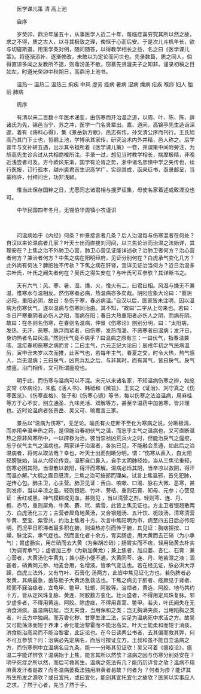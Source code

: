 <!-- { "loadSidebar": true } -->


　　医学课儿策 清 高上池

　　自序

　　岁癸卯，鼎汾年届五十，从事医学人近二十年，每临症喜穷究其所以然之故，求之不得，质之古人，以寻其极致之理，俾惬于心而后安。于是次儿斗机年长，欲与切磋斯道，用策学条对例，随问随答，以得教学相长之益，名之曰《医学课儿策》。将逐渐添补，逐渐修改，未敢以为定论而问世也。先录数篇，质之同人，倘得直谅多闻之友教所不逮，则鼎汾虽不敏，窃慕先贤蘧夫子之知非。谨录初稿之目如左，时道光癸卯中秋朔日，高鼎汾上池书。

　　温热一 温热二 温热三 痢疾 中风 虚劳 痉病 暑病 湿病 燥病 疟疾 喉痧 妇人 胎前 肺病

　　周序

　　有清以来二百数十年医术递变，由伤寒而开治温之道，以周、叶、陈、陈、薛诸氏为先，锡邑当宁、苏之冲，医学一门名贤辈出。嘉、道间，高锦亭先生造诣深邃，着有《疡科心得》，集《景岳新方歌》，邑志有传。孙文清公序而刊行。王氏旭高乃其门下士也，哲嗣上池，学博承其家传，研究治术内外并精，邑人称之。后学昔年与文孙研五遇，出示其令祖所着《医学课儿策》一卷，并谓策中间附旁注，为旭高先生诊余过从共相商榷所注。手录一过，想见当时教学相长，揣摩极精，非晚近浅尝者可及。方今欧风东渐，国学有沦胥之势，浙中诸名彦惧中学之失传也，续行医报，订行孤本，越州裘君吉生识高学广，实综其成，函来征书，亟录邮呈，当蒙称许，付梓问世，功非浅鲜。

　　惟当此保存国粹之日，尤愿同志诸君相与搜罗征集，毋使名家着述或致湮没也可。

　　中华民国四年冬月，无锡伯华周镇小农谨识

　　

　　问温病始于《内经》何条？仲景接言者几条？后人治温每与伤寒混者在何处？自汉以来论温病者几家？叶天士出而直接刘河间，以三焦论治而治温之法始详，其理安在？上焦之治不外肺卫心营，肺卫心营见证能详述欤？治肺卫者何方？治心营者何方？兼治者何方？中焦之病在阳明经府，见证分别何在？白虎承气变化几方？此外尚有何法？脾脏独不传欤？下焦之病在肝肾，宜详见证治当何方？近日治温多宗叶氏，叶氏之阙失者何在？吴氏之得失安在？与叶氏可互参欤？其详晰书之。

　　天有六气：风、寒、暑、湿、燥、火，惟火有二，曰君曰相。风湿与燥无不兼温，惟寒水与温相反。然伤寒者必病，热温病亦多矣哉。阴阳应象大论曰：“重阴必阳，重阳必阴，故曰：冬伤于寒，春必病温。”自汉以后，医家皆未注明，因以温病为伤寒伏气，遂以温病与伤寒同治由。其不知，“故曰”二字从上句来也。若曰：冬日严寒重阴者必伤人之阳，而病在阳；春日大热重阳者必伤人之阴，而病在阴。故曰：在冬则名伤寒，在春则名温病，仲景《伤寒论》剖别分明，曰：“太阳病，发热、无汗、恶寒、脉浮而紧者，曰伤寒，发热而渴、不恶寒者曰温病；发汗已，身灼热者名曰风温。”然则伏气竟不病乎？曰温病之原有三：一曰伏气，指春温兼咳，温疟春初恶寒之病而言；二曰主气，六元正纪大论曰：辰戌年初之气民病温厉，寅申丑未岁以次而推，此客气也，若每年主气，春夏之交，时令大热，热气感人，岂无温病；三曰戾气，凶荒兵乱之后，与非其时，而有其气，皆曰戾气。戾气成瘟，沿门相传，又可所谓瘟疫也。

　　明乎此，而伤寒与温病可以不混。宋元以来诸名家，不知温病伤寒之辨，如庞安常《卒病论》、朱肱《活人书》、韩祗和《微旨》、王实之《证治》、刘守真之《伤寒医览》、《伤寒直格》、张子和《伤寒心镜》等书，每以伤寒之法治温病，用麻桂等方于心不安，别立通圣、九味羌活、双解等方，甚至辛温药中加苦寒，皆非理也。近时论温病者张景岳、吴又可、喻嘉言三家。

　　景岳以“温病为伤寒”，无足论。喻氏有火症断不至化为寒病之说，分晰极清，而亦用辛温辛热之药，是但能治春初伏气之温，而忘乎主气之温病也，又可直断温热之原非风寒所中，一以辟秽为治。彼当崇祯凶荒兵火之时，但能治戾气之瘟疫，忘乎伏气主气之温病也。两家详于治温者，各执已见，不能融会贯通，如此后之治温病者，将何从取法哉？幸也，叶天士出而剖晰分明，谓：“伤寒从表入，自太阳经膀胱始，当从六经论传变。温邪自口鼻入，自手太阴肺经始，当从三焦论重轻，伤寒必困其阳，当温散以救阳，得汗而寒解。温病必烁其阴，当辛凉以救阴，得汗而温亦解。”大纲之眉目既清，三焦之治可按部而理矣。试言上焦温邪，首先犯肺，逆传心包。肺主卫，心主营。肺卫见证：舌白、咳嗽、口渴、脉右大微、恶寒，甚则发疹，当以辛凉之品，轻则银翘、竹叶、蒡桔、重则石膏、知母、元参；心营见证：舌红或黑，神气模糊或见血，甚则见 ，当以清营之剂，轻则芩、连、丹、栀、赤芍，重则犀角、牛黄、麝、玳、紫雪，此皆上焦见证也。方主卫者银翘散两方、白虎汤化三方；主营者犀角地黄汤，又合银翘汤、五汁饮、栀豉汤，清寒清营牛黄、至宝、紫雪共，约治上焦者十方。次言中焦阳明为市，病至四五日后必传阳明，而况平日积滞者最多积在腑，则温热亦引而传于腑，其见证：胸痞拒按、口燥，脉沈实，承气症也。然而变化者十余方，胃实肠虚，用大黄而去芒硝（为小承气）；胃虚肠实，用芒硝而去大黄（为柴胡芒硝）；肠胃实而不痞，轻用硝黄去朴实（为调胃承气）；虚者加三参（为新加黄龙）；兼上焦者，加瓜蒌、杏仁、石膏：兼心营者，大黄汤化牛黄丸；兼小肠小便不通，大黄同芩、连、丹、地苦泄之液；涸甚者，硝黄同元参、地麦合用，名增液。皆承气变法也。若在经见证，脉必洪大浮躁，白虎三法外，又有竹叶、石膏化 汤两方，此皆中焦见证化方也。若伤脾者必发黄，其病最急，茵陈栀子大黄汤急救法也。下焦之病见于肝者、痉厥见于肾者、烦而不寐治痉者，宜龟甲、鳖甲、牡蛎、阿胶等。治烦者，黄连、阿胶、地芍共约十方，皆从定风珠复脉、黄连、阿胶数方变化。壮火盛者，不得用定风珠复脉。邪少虚多者，不得用黄连、阿胶。除虚痉，不得用青蒿、鳖甲。若夫，叶氏阙失在无消食消痰。盖温病初起，岂无夹食，当用保和之类；岂无胸满夹痰，当用陷胸之类者，叶氏方中独阙。而芳香化秽、甘寒生津二法，实足为温病死中求活之方。故吴又可能荡涤而短于养津；香化能治黎霍而不能治高梁。叶天士能柔和而短于消痰，消食能治高梁而不能治黎霍，此定论也。在今日读两公书者，去其偏而救其弊，何不可互参欤？问：治病必先定病名，而后可按证立方。王叔和虽不能自立温病之方，而伤寒例中立温病名目九条，能一一分晰其见证欤！吴又可着《瘟疫论》，瘟温二字能详辨欤？温病始于上焦，能言其所以然欤？温病之因与伤寒分别处安在？明乎死症之所以然，而后可救其生。温病之死法有几？能历历详言之欤？温病不用麻黄发汗者曷故？而冬温病萎蕤法独用麻黄者曷故？何者为 ？何者为疹？能详其所生所发之源欤？或曰宜托，或曰宜化，能剖其宜托宜化之故欤？医家以实事应人之求，了然于心者，先当了然于手。

